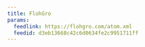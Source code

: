 ```yaml
---
title: FlohGro
params:
  feedlink: https://flohgro.com/atom.xml
  feedid: d3eb13668c42c6d0634fe2c9951711ff
---
```

